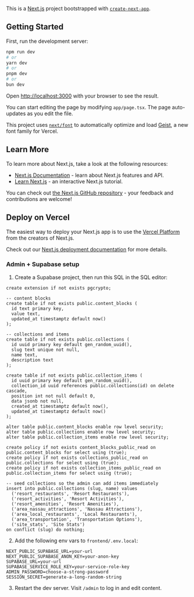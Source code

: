 This is a [Next.js](https://nextjs.org) project bootstrapped with [`create-next-app`](https://nextjs.org/docs/app/api-reference/cli/create-next-app).

## Getting Started

First, run the development server:

```bash
npm run dev
# or
yarn dev
# or
pnpm dev
# or
bun dev
```

Open [http://localhost:3000](http://localhost:3000) with your browser to see the result.

You can start editing the page by modifying `app/page.tsx`. The page auto-updates as you edit the file.

This project uses [`next/font`](https://nextjs.org/docs/app/building-your-application/optimizing/fonts) to automatically optimize and load [Geist](https://vercel.com/font), a new font family for Vercel.

## Learn More

To learn more about Next.js, take a look at the following resources:

- [Next.js Documentation](https://nextjs.org/docs) - learn about Next.js features and API.
- [Learn Next.js](https://nextjs.org/learn) - an interactive Next.js tutorial.

You can check out [the Next.js GitHub repository](https://github.com/vercel/next.js) - your feedback and contributions are welcome!

## Deploy on Vercel

The easiest way to deploy your Next.js app is to use the [Vercel Platform](https://vercel.com/new?utm_medium=default-template&filter=next.js&utm_source=create-next-app&utm_campaign=create-next-app-readme) from the creators of Next.js.

Check out our [Next.js deployment documentation](https://nextjs.org/docs/app/building-your-application/deploying) for more details.

### Admin + Supabase setup

1) Create a Supabase project, then run this SQL in the SQL editor:

```
create extension if not exists pgcrypto;

-- content blocks
create table if not exists public.content_blocks (
  id text primary key,
  value text,
  updated_at timestamptz default now()
);

-- collections and items
create table if not exists public.collections (
  id uuid primary key default gen_random_uuid(),
  slug text unique not null,
  name text,
  description text
);

create table if not exists public.collection_items (
  id uuid primary key default gen_random_uuid(),
  collection_id uuid references public.collections(id) on delete cascade,
  position int not null default 0,
  data jsonb not null,
  created_at timestamptz default now(),
  updated_at timestamptz default now()
);

alter table public.content_blocks enable row level security;
alter table public.collections enable row level security;
alter table public.collection_items enable row level security;

create policy if not exists content_blocks_public_read on public.content_blocks for select using (true);
create policy if not exists collections_public_read on public.collections for select using (true);
create policy if not exists collection_items_public_read on public.collection_items for select using (true);

-- seed collections so the admin can add items immediately
insert into public.collections (slug, name) values
  ('resort_restaurants', 'Resort Restaurants'),
  ('resort_activities', 'Resort Activities'),
  ('resort_amenities', 'Resort Amenities'),
  ('area_nassau_attractions', 'Nassau Attractions'),
  ('area_local_restaurants', 'Local Restaurants'),
  ('area_transportation', 'Transportation Options'),
  ('site_stats', 'Site Stats')
on conflict (slug) do nothing;
```

2) Add the following env vars to `frontend/.env.local`:

```
NEXT_PUBLIC_SUPABASE_URL=your-url
NEXT_PUBLIC_SUPABASE_ANON_KEY=your-anon-key
SUPABASE_URL=your-url
SUPABASE_SERVICE_ROLE_KEY=your-service-role-key
ADMIN_PASSWORD=choose-a-strong-password
SESSION_SECRET=generate-a-long-random-string
```

3) Restart the dev server. Visit `/admin` to log in and edit content.
